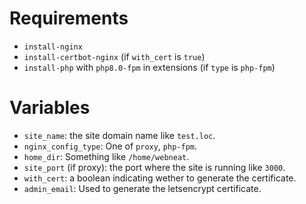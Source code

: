 # Requirements

- `install-nginx`
- `install-certbot-nginx` (if `with_cert` is `true`)
- `install-php` with `php8.0-fpm` in extensions (if `type` is `php-fpm`)

# Variables

- `site_name`: the site domain name like `test.loc`.
- `nginx_config_type`: One of `proxy`, `php-fpm`.
- `home_dir`: Something like `/home/webneat`.
- `site_port` (if proxy): the port where the site is running like `3000`.
- `with_cert`: a boolean indicating wether to generate the certificate.
- `admin_email`: Used to generate the letsencrypt certificate.
